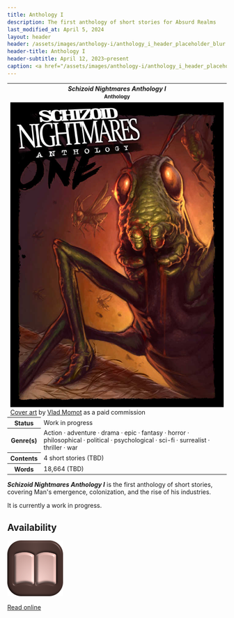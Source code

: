 ```yaml
---
title: Anthology I
description: The first anthology of short stories for Absurd Realms
last_modified_at: April 5, 2024
layout: header
header: /assets/images/anthology-i/anthology_i_header_placeholder_blur.jpg
header-title: Anthology I
header-subtitle: April 12, 2023–present
caption: <a href="/assets/images/anthology-i/anthology_i_header_placeholder.jpg" target="_blank">AI placeholder artwork</a> generated above using <a href="https://creator.nightcafe.studio/creation/QqG1jOIrrGpH3ZaFKyoh" target="_blank">SD 1.5</a> — <a href="https://creativecommons.org/publicdomain/zero/1.0/" target="_blank">CC0 1.0</a>
---
```


<div class="table right plainlinks" markdown=0>
  <table class="table full borders smallest">
    <tr><th colspan=2><i>Schizoid Nightmares Anthology I</i><br><small>Anthology</small></th></tr>
    <tr><td colspan=2><img src="/assets/images/anthology-i/anthology_i_med.jpg" alt="Anthology I cover"><div class="caption"><a href="/assets/images/anthology-i/anthology_i.jpg" target="_blank">Cover art</a> by <a href="https://vladmomotart.tumblr.com/" target="_blank">Vlad Momot</a> as a paid commission</div></td></tr>
    <tr><th>Status</th><td>Work in progress</td></tr>
    <tr><th>Genre(s)</th><td>Action · adventure · drama · epic · fantasy · horror · philosophical · political · psychological · sci-fi · surrealist · thriller · war</td></tr>
    <tr><th>Contents</th><td>4 short stories (TBD)</td></tr>
    <tr><th>Words</th><td>18,664 (TBD)</td></tr>
  </table>
</div>

***Schizoid Nightmares Anthology I*** is the first anthology of short stories, covering Man's emergence, colonization, and the rise of his industries.

It is currently a work in progress.

## Availability
<div markdown=0>
    <a class="feature option" href="/anthology-i/contents/">
        <img src="/assets/images/ui/book-open.png">
        <div><p>Read online</p></div>
    </a>
</div>